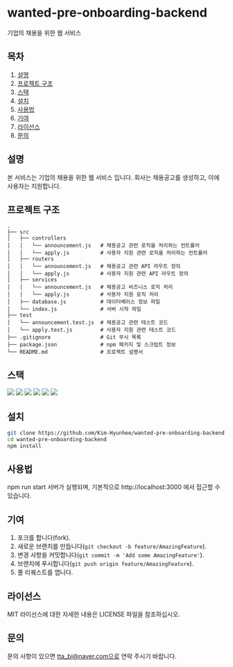 # wanted-pre-onboarding-backend

기업의 채용을 위한 웹 서비스

## 목차

1. [설명](#설명)
2. [프로젝트 구조](#프로젝트-구조)
3. [스택](#스택)
4. [설치](#설치)
5. [사용법](#사용법)
6. [기여](#기여)
7. [라이선스](#라이선스)
8. [문의](#문의)

## 설명

본 서비스는 기업의 채용을 위한 웹 서비스 입니다.
회사는 채용공고를 생성하고, 이에 사용자는 지원합니다.

## 프로젝트 구조

```plaintext
.
├── src
│   ├── controllers
│   │   └── announcement.js   # 채용공고 관련 로직을 처리하는 컨트롤러
│   │   └── apply.js          # 사용자 지원 관련 로직을 처리하는 컨트롤러
│   ├── routers
│   │   └── announcement.js   # 채용공고 관련 API 라우트 정의
│   │   └── apply.js          # 사용자 지원 관련 API 라우트 정의
│   ├── services
│   │   └── announcement.js   # 채용공고 비즈니스 로직 처리
│   │   └── apply.js          # 사용자 지원 로직 처리
│   ├── database.js           # 데이터베이스 정보 파일
│   └── index.js              # 서버 시작 파일
├── test
│   └── announcement.test.js  # 채용공고 관련 테스트 코드
│   └── apply.test.js         # 사용자 지원 관련 테스트 코드
├── .gitignore                # Git 무시 목록
├── package.json              # npm 패키지 및 스크립트 정보
└── README.md                 # 프로젝트 설명서

```

## 스택

<img src="https://img.shields.io/badge/javascript-F7DF1E?style=for-the-badge&logo=javascript&logoColor=black"> <img src="https://img.shields.io/badge/node.js-339933?style=for-the-badge&logo=Node.js&logoColor=white"> <img src="https://img.shields.io/badge/express-000000?style=for-the-badge&logo=express&logoColor=white"> <img src="https://img.shields.io/badge/amazonaws-232F3E?style=for-the-badge&logo=amazonaws&logoColor=white"> <img src="https://img.shields.io/badge/github-181717?style=for-the-badge&logo=github&logoColor=white"> <img src="https://img.shields.io/badge/git-F05032?style=for-the-badge&logo=git&logoColor=white">

## 설치

```bash
git clone https://github.com/Kim-Hyunhee/wanted-pre-onboarding-backend.git
cd wanted-pre-onboarding-backend
npm install
```

## 사용법

npm run start
서버가 실행되며, 기본적으로 http://localhost:3000 에서 접근할 수 있습니다.

## 기여

1. 포크를 합니다(fork).
2. 새로운 브랜치를 만듭니다(`git checkout -b feature/AmazingFeature`).
3. 변경 사항을 커밋합니다(`git commit -m 'Add some AmazingFeature'`).
4. 브랜치에 푸시합니다(`git push origin feature/AmazingFeature`).
5. 풀 리퀘스트를 엽니다.

## 라이선스

MIT 라이선스에 대한 자세한 내용은 LICENSE 파일을 참조하십시오.

## 문의

문의 사항이 있으면 tta_bi@naver.com으로 연락 주시기 바랍니다.
